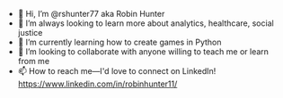 - 👋 Hi, I’m @rshunter77 aka Robin Hunter
- 👀 I’m always looking to learn more about analytics, healthcare, social justice
- 🌱 I’m currently learning how to create games in Python
- 💞️ I’m looking to collaborate with anyone willing to teach me or learn from me
- 📫 How to reach me—I'd love to connect on LinkedIn! https://www.linkedin.com/in/robinhunter11/

<!---
rshunter77/rshunter77 is a ✨ special ✨ repository because its `README.md` (this file) appears on your GitHub profile.
You can click the Preview link to take a look at your changes.
--->

